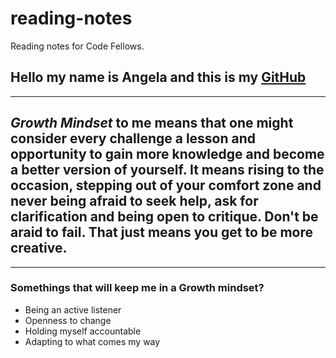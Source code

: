 # reading-notes
Reading notes for Code Fellows.

## Hello my name is Angela and this is my [GitHub](https://github.com/AngelaDzodzomenyo)
------------------------------------------------------
## *Growth Mindset* to me means that one might consider every challenge a lesson and opportunity to gain more knowledge and become a better version of yourself. It means rising to the occasion, stepping out of your comfort zone and never being afraid to seek help, ask for clarification and being open to critique. Don't be araid to fail. That just means you get to be more creative. 
--------------------------------------------------------
### Somethings that will keep me in a Growth mindset?
  * Being an active listener
  * Openness to change 
  * Holding myself accountable
  * Adapting to what comes my way
